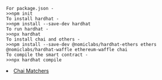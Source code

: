 ```shell
For package.json - 
>>npm init
To install hardhat - 
>>npm install --save-dev hardhat
To run hardhat - 
>>npx hardhat
To install chai and others - 
>>npm install --save-dev @nomiclabs/hardhat-ethers ethers @nomiclabs/hardhat-waffle ethereum-waffle chai
To compile the smart contract -
>>npx hardhat compile

```

<li class="masthead__menu-item">
    <a href="https://ethereum-waffle.readthedocs.io/en/latest/matchers.html">Chai Matchers</a>
</li>
